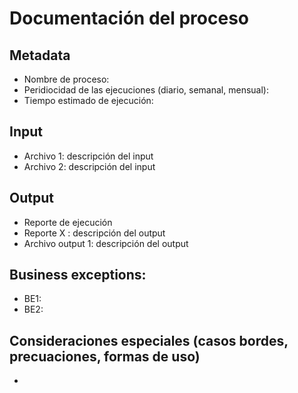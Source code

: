 # Documentación del proceso

## Metadata
- Nombre de proceso:
- Peridiocidad de las ejecuciones (diario, semanal, mensual): 
- Tiempo estimado de ejecución:

## Input
- Archivo 1: descripción del input
- Archivo 2: descripción del input

## Output
- Reporte de ejecución
- Reporte X : descripción del output
- Archivo output 1: descripción del output

## Business exceptions:
- BE1:
- BE2:

## Consideraciones especiales (casos bordes, precuaciones, formas de uso)
- 
